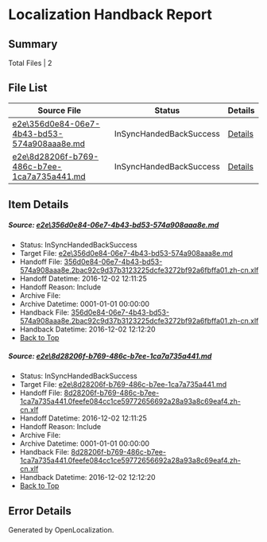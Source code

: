 # <a name='report-top'></a> Localization Handback Report

## Summary
 Total Files | 2

## File List
 Source File | Status | Details 
 ----------- | ------ | ------- 
 [e2e\356d0e84-06e7-4b43-bd53-574a908aaa8e.md](https://github.com/OpenLocalizationTestOrg/ol-test0/blob/723bc0da3540ab6ab8fe0c2394f08da75ff2d5c2/e2e/356d0e84-06e7-4b43-bd53-574a908aaa8e.md) | InSyncHandedBackSuccess | [Details](#ed5aa39483792cc3637f4015242e161a6525136f1)
 [e2e\8d28206f-b769-486c-b7ee-1ca7a735a441.md](https://github.com/OpenLocalizationTestOrg/ol-test0/blob/723bc0da3540ab6ab8fe0c2394f08da75ff2d5c2/e2e/8d28206f-b769-486c-b7ee-1ca7a735a441.md) | InSyncHandedBackSuccess | [Details](#8bb8f8a7d3c8dc6b85d2bffe86ae566ea825a42e2)

## Item Details
##### <a name='ed5aa39483792cc3637f4015242e161a6525136f1'></a> Source: [e2e\356d0e84-06e7-4b43-bd53-574a908aaa8e.md](https://github.com/OpenLocalizationTestOrg/ol-test0/blob/723bc0da3540ab6ab8fe0c2394f08da75ff2d5c2/e2e/356d0e84-06e7-4b43-bd53-574a908aaa8e.md)
* Status: InSyncHandedBackSuccess
* Target File: [e2e\356d0e84-06e7-4b43-bd53-574a908aaa8e.md](https://github.com/OpenLocalizationTestOrg/ol-test0-zhcn/blob/6aafe74217db46c2bb669ab8474d21b8c9c12713/e2e/356d0e84-06e7-4b43-bd53-574a908aaa8e.md)
* Handoff File: [356d0e84-06e7-4b43-bd53-574a908aaa8e.2bac92c9d37b3123225dcfe3272bf92a6fbffa01.zh-cn.xlf](https://github.com/OpenLocalizationTestOrg/ol-test0-handoff/blob/8aca9be1be3699c3638621414816c2988c3af925/ol-handoff/OpenLocalizationTestOrg/ol-test0-zhcn/shujia/high/356d0e84-06e7-4b43-bd53-574a908aaa8e.2bac92c9d37b3123225dcfe3272bf92a6fbffa01.zh-cn.xlf)
* Handoff Datetime: 2016-12-02 12:11:25
* Handoff Reason: Include
* Archive File: 
* Archive Datetime: 0001-01-01 00:00:00
* Handback File: [356d0e84-06e7-4b43-bd53-574a908aaa8e.2bac92c9d37b3123225dcfe3272bf92a6fbffa01.zh-cn.xlf](https://github.com/OpenLocalizationTestOrg/ol-test0-handback/blob/1e1c7cd8af80e7e85f36a1f2d47261b62e4ef584/ol-handback/OpenLocalizationTestOrg/ol-test0-zhcn/shujia/high/356d0e84-06e7-4b43-bd53-574a908aaa8e.2bac92c9d37b3123225dcfe3272bf92a6fbffa01.zh-cn.xlf)
* Handback Datetime: 2016-12-02 12:12:20
* [Back to Top](#report-top)

##### <a name='8bb8f8a7d3c8dc6b85d2bffe86ae566ea825a42e2'></a> Source: [e2e\8d28206f-b769-486c-b7ee-1ca7a735a441.md](https://github.com/OpenLocalizationTestOrg/ol-test0/blob/723bc0da3540ab6ab8fe0c2394f08da75ff2d5c2/e2e/8d28206f-b769-486c-b7ee-1ca7a735a441.md)
* Status: InSyncHandedBackSuccess
* Target File: [e2e\8d28206f-b769-486c-b7ee-1ca7a735a441.md](https://github.com/OpenLocalizationTestOrg/ol-test0-zhcn/blob/6aafe74217db46c2bb669ab8474d21b8c9c12713/e2e/8d28206f-b769-486c-b7ee-1ca7a735a441.md)
* Handoff File: [8d28206f-b769-486c-b7ee-1ca7a735a441.0feefe084cc1ce59772656692a28a93a8c69eaf4.zh-cn.xlf](https://github.com/OpenLocalizationTestOrg/ol-test0-handoff/blob/8aca9be1be3699c3638621414816c2988c3af925/ol-handoff/OpenLocalizationTestOrg/ol-test0-zhcn/shujia/high/8d28206f-b769-486c-b7ee-1ca7a735a441.0feefe084cc1ce59772656692a28a93a8c69eaf4.zh-cn.xlf)
* Handoff Datetime: 2016-12-02 12:11:25
* Handoff Reason: Include
* Archive File: 
* Archive Datetime: 0001-01-01 00:00:00
* Handback File: [8d28206f-b769-486c-b7ee-1ca7a735a441.0feefe084cc1ce59772656692a28a93a8c69eaf4.zh-cn.xlf](https://github.com/OpenLocalizationTestOrg/ol-test0-handback/blob/1e1c7cd8af80e7e85f36a1f2d47261b62e4ef584/ol-handback/OpenLocalizationTestOrg/ol-test0-zhcn/shujia/high/8d28206f-b769-486c-b7ee-1ca7a735a441.0feefe084cc1ce59772656692a28a93a8c69eaf4.zh-cn.xlf)
* Handback Datetime: 2016-12-02 12:12:20
* [Back to Top](#report-top)


## Error Details

Generated by OpenLocalization.
